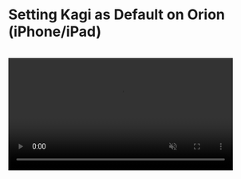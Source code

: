 # Setting Kagi as Default on Orion (iPhone/iPad)

<br />

<video src="./media/kagi_default_orion.mp4" width="450" type="video/mp4" autoplay muted loop playsinline disablepictureinpicture />

<br />

1. **Open Orion** and tap the **three-dots (•••) menu** in the bottom-right corner.  
2. Tap **Settings**.  
3. Tap **Search**.  
4. Under **Search Engine**, select **Kagi**.  

### Optional: Enable Kagi in Private Mode

5. On the same **Search Engine** screen, tap **Kagi Settings**.  
   • Tap **Session Link** to copy your personal private-session URL from your Kagi account, then paste it into the field provided.  
6. **Tap the back button**, then under **Private Mode Search Engine**, select **Kagi**.  

Orion will now use **Kagi** for both normal browsing and (optionally) private sessions.